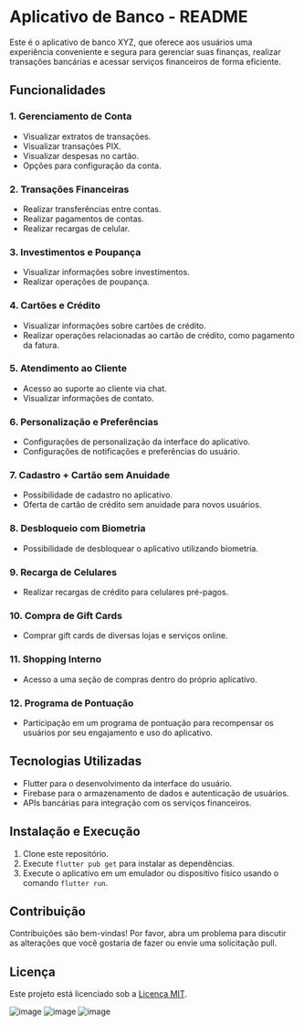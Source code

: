 # Aplicativo de Banco - README

Este é o aplicativo de banco XYZ, que oferece aos usuários uma experiência conveniente e segura para gerenciar suas finanças, realizar transações bancárias e acessar serviços financeiros de forma eficiente.

## Funcionalidades

### 1. Gerenciamento de Conta
- Visualizar extratos de transações.
- Visualizar transações PIX.
- Visualizar despesas no cartão.
- Opções para configuração da conta.

### 2. Transações Financeiras
- Realizar transferências entre contas.
- Realizar pagamentos de contas.
- Realizar recargas de celular.

### 3. Investimentos e Poupança
- Visualizar informações sobre investimentos.
- Realizar operações de poupança.

### 4. Cartões e Crédito
- Visualizar informações sobre cartões de crédito.
- Realizar operações relacionadas ao cartão de crédito, como pagamento da fatura.

### 5. Atendimento ao Cliente
- Acesso ao suporte ao cliente via chat.
- Visualizar informações de contato.

### 6. Personalização e Preferências
- Configurações de personalização da interface do aplicativo.
- Configurações de notificações e preferências do usuário.

### 7. Cadastro + Cartão sem Anuidade
- Possibilidade de cadastro no aplicativo.
- Oferta de cartão de crédito sem anuidade para novos usuários.

### 8. Desbloqueio com Biometria
- Possibilidade de desbloquear o aplicativo utilizando biometria.

### 9. Recarga de Celulares
- Realizar recargas de crédito para celulares pré-pagos.

### 10. Compra de Gift Cards
- Comprar gift cards de diversas lojas e serviços online.

### 11. Shopping Interno
- Acesso a uma seção de compras dentro do próprio aplicativo.

### 12. Programa de Pontuação
- Participação em um programa de pontuação para recompensar os usuários por seu engajamento e uso do aplicativo.

## Tecnologias Utilizadas
- Flutter para o desenvolvimento da interface do usuário.
- Firebase para o armazenamento de dados e autenticação de usuários.
- APIs bancárias para integração com os serviços financeiros.

## Instalação e Execução
1. Clone este repositório.
2. Execute `flutter pub get` para instalar as dependências.
3. Execute o aplicativo em um emulador ou dispositivo físico usando o comando `flutter run`.

## Contribuição
Contribuições são bem-vindas! Por favor, abra um problema para discutir as alterações que você gostaria de fazer ou envie uma solicitação pull.

## Licença
Este projeto está licenciado sob a [Licença MIT](https://opensource.org/licenses/MIT).

![image](https://github.com/lucaspiecharski03/atividade-mockup/assets/142949739/2e445684-54a6-482d-97ba-0bcf99f6c1d2)
![image](https://github.com/lucaspiecharski03/atividade-mockup/assets/142949739/6b1abbb4-2d77-4bca-b5e9-2ca445d2b321)
![image](https://github.com/lucaspiecharski03/atividade-mockup/assets/142949739/57d194a8-3280-42e0-8d6e-91157e04ee25)

